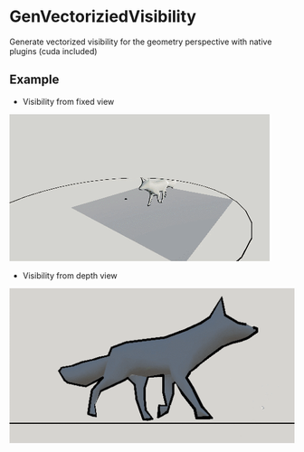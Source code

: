 # GenVectoriziedVisibility
 Generate vectorized visibility for the geometry perspective with native plugins (cuda included)

## Example

 * Visibility from fixed view

 ![image](https://github.com/qkyo/GenVectoriziedVisibility/blob/main/Assets/Resources/Fix%20view.gif)
    
 * Visibility from depth view
 
 ![image](https://github.com/qkyo/GenVectoriziedVisibility/blob/main/Assets/Resources/Depth%20view%20visibility.gif)
